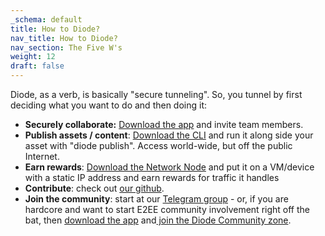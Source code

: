 ```yaml
---
_schema: default
title: How to Diode?
nav_title: How to Diode?
nav_section: The Five W's
weight: 12
draft: false
---
```

Diode, as a verb, is basically "secure tunneling".  So, you tunnel by first deciding what you want to do and then doing it:

* **Securely collaborate:** [Download the app](https://diode.io/download/#app) and invite team members.
* **Publish assets / content**: [Download the CLI](https://diode.io/download/#cli) and run it along side your asset with "diode publish".  Access world-wide, but off the public Internet.
* **Earn rewards**: [Download the Network Node](https://diode.io/download/#network) and put it on a VM/device with a static IP address and earn rewards for traffic it handles
* **Contribute**: check out <a href="https://github.com/diodechain" target="_blank" rel="noopener">our github</a>.
* **Join the community**: start at our [Telegram group](https://t.me/diode_chain) - or, if you are hardcore and want to start E2EE community involvement right off the bat, then <a href="https://diode.io/download/#app" target="_blank" rel="noopener">download the app</a> and<a href="https://diode.io/joinzone/#1MQKGI_TUYpNksoAAK6TSynBPpviy5MPgDRyTiO7YuGh5_H5sHDN9VIB1diC" target="_blank" rel="noopener"> join the Diode Community zone</a>.